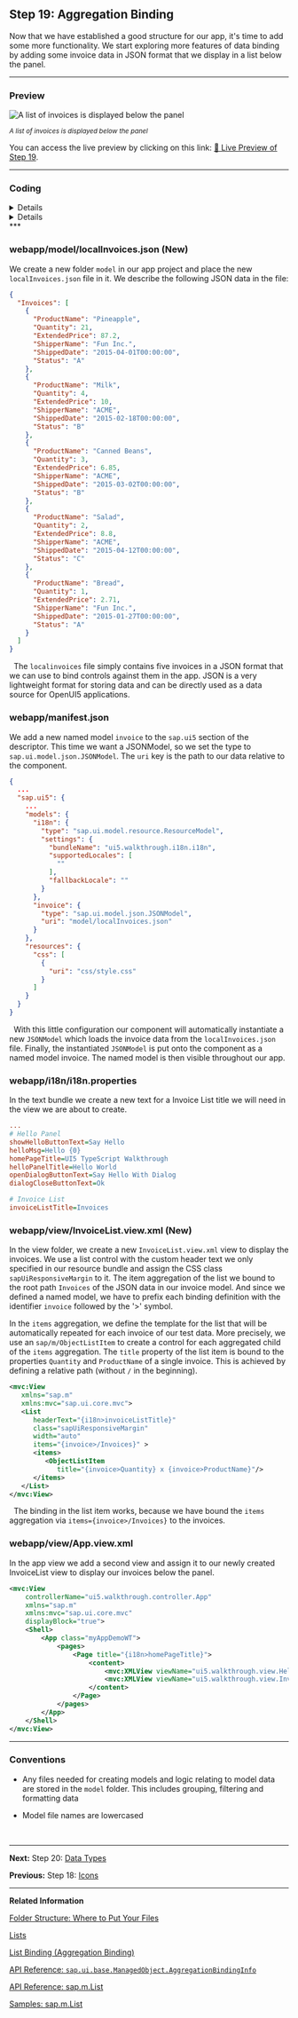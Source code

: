## Step 19: Aggregation Binding

Now that we have established a good structure for our app, it's time to add some more functionality. We start exploring more features of data binding by adding some invoice data in JSON format that we display in a list below the panel.
&nbsp;

***

### Preview
  
![](assets/loiob05bdb47393b4abda3e1b54498959c38_LowRes.png "A list of invoices is displayed below the panel")

<sup>*A list of invoices is displayed below the panel*</sup>

You can access the live preview by clicking on this link: [🔗 Live Preview of Step 19](https://sap-samples.github.io/ui5-typescript-walkthrough/build/19/index-cdn.html).

***

### Coding

<details class="ts-only">

You can download the solution for this step here: [📥 Download step 19](https://sap-samples.github.io/ui5-typescript-walkthrough/ui5-typescript-walkthrough-step-19.zip).

</details>

<details class="js-only">

You can download the solution for this step here: [📥 Download step 19](https://sap-samples.github.io/ui5-typescript-walkthrough/ui5-typescript-walkthrough-step-19-js.zip).

</details>
***

### webapp/model/localInvoices.json \(New\)

We create a new folder `model` in our app project and place the new `localInvoices.json` file in it. We describe the following JSON data in the file:

```json
{
  "Invoices": [
    {
      "ProductName": "Pineapple",
      "Quantity": 21,
      "ExtendedPrice": 87.2,
      "ShipperName": "Fun Inc.",
      "ShippedDate": "2015-04-01T00:00:00",
      "Status": "A"
    },
    {
      "ProductName": "Milk",
      "Quantity": 4,
      "ExtendedPrice": 10,
      "ShipperName": "ACME",
      "ShippedDate": "2015-02-18T00:00:00",
      "Status": "B"
    },
    {
      "ProductName": "Canned Beans",
      "Quantity": 3,
      "ExtendedPrice": 6.85,
      "ShipperName": "ACME",
      "ShippedDate": "2015-03-02T00:00:00",
      "Status": "B"
    },
    {
      "ProductName": "Salad",
      "Quantity": 2,
      "ExtendedPrice": 8.8,
      "ShipperName": "ACME",
      "ShippedDate": "2015-04-12T00:00:00",
      "Status": "C"
    },
    {
      "ProductName": "Bread",
      "Quantity": 1,
      "ExtendedPrice": 2.71,
      "ShipperName": "Fun Inc.",
      "ShippedDate": "2015-01-27T00:00:00",
      "Status": "A"
    }
  ]
}
```
&nbsp;
The `localinvoices` file simply contains five invoices in a JSON format that we can use to bind controls against them in the app. JSON is a very lightweight format for storing data and can be directly used as a data source for OpenUI5 applications.

### webapp/manifest.json

We add a new named model `invoice` to the `sap.ui5` section of the descriptor. This time we want a JSONModel, so we set the type to `sap.ui.model.json.JSONModel`. The `uri` key is the path to our data relative to the component.

```json
{
  ...
  "sap.ui5": {
    ...
    "models": {
      "i18n": {
        "type": "sap.ui.model.resource.ResourceModel",
        "settings": {
          "bundleName": "ui5.walkthrough.i18n.i18n",
          "supportedLocales": [
            ""
          ],
          "fallbackLocale": ""
        }
      },
      "invoice": {
        "type": "sap.ui.model.json.JSONModel",
        "uri": "model/localInvoices.json"
      }
    },
    "resources": {
      "css": [
        {
          "uri": "css/style.css"
        }
      ]
    }
  }
}  
```
&nbsp;
With this little configuration our component will automatically instantiate a new `JSONModel` which loads the invoice data from the `localInvoices.json` file. Finally, the instantiated `JSONModel` is put onto the component as a named model invoice. The named model is then visible throughout our app.

### webapp/i18n/i18n.properties

In the text bundle we create a new text for a Invoice List title we will need in the view we are about to create.

```ini
...
# Hello Panel
showHelloButtonText=Say Hello
helloMsg=Hello {0}
homePageTitle=UI5 TypeScript Walkthrough
helloPanelTitle=Hello World
openDialogButtonText=Say Hello With Dialog
dialogCloseButtonText=Ok

# Invoice List
invoiceListTitle=Invoices
```

### webapp/view/InvoiceList.view.xml \(New\)

In the view folder, we create a new `InvoiceList.view.xml` view to display the invoices. We use a list control with the custom header text we only specified in our resource bundle and assign the CSS class `sapUiResponsiveMargin` to it. The item aggregation of the list we bound to the root path `Invoices` of the JSON data in our invoice model. And since we defined a named model, we have to prefix each binding definition with the identifier `invoice` followed by the '>' symbol.

In the `items` aggregation, we define the template for the list that will be automatically repeated for each invoice of our test data. More precisely, we use an `sap/m/ObjectListItem` to create a control for each aggregated child of the `items` aggregation. The `title` property of the list item is bound to the properties `Quantity` and `ProductName` of a single invoice. This is achieved by defining a relative path \(without `/` in the beginning\).

```xml
<mvc:View
   xmlns="sap.m"
   xmlns:mvc="sap.ui.core.mvc">
   <List
      headerText="{i18n>invoiceListTitle}"
      class="sapUiResponsiveMargin"
      width="auto"
      items="{invoice>/Invoices}" >
      <items>
         <ObjectListItem
            title="{invoice>Quantity} x {invoice>ProductName}"/>
      </items>
   </List>
</mvc:View>
```
&nbsp;
The binding in the list item works, because we have bound the `items` aggregation via `items={invoice>/Invoices}` to the invoices.

### webapp/view/App.view.xml

In the app view we add a second view and assign it to our newly created InvoiceList view to display our invoices below the panel.

```xml
<mvc:View
	controllerName="ui5.walkthrough.controller.App"
	xmlns="sap.m"
	xmlns:mvc="sap.ui.core.mvc"
	displayBlock="true">
	<Shell>
		<App class="myAppDemoWT">
			<pages>
				<Page title="{i18n>homePageTitle}">
					<content>
						<mvc:XMLView viewName="ui5.walkthrough.view.HelloPanel"/>
						<mvc:XMLView viewName="ui5.walkthrough.view.InvoiceList"/>
					</content>
				</Page>
			</pages>
		</App>
	</Shell>
</mvc:View>
```

***

### Conventions

-   Any files needed for creating models and logic relating to model data are stored in the `model` folder. This includes grouping, filtering and formatting data

-   Model file names are lowercased

&nbsp;

***

**Next:** Step 20: [Data Types](../20/README.md "The list of invoices is already looking nice, but what is an invoice without a price assigned? Typically prices are stored in a technical format and with a '.' delimiter in the data model. For example, our invoice for pineapples has the calculated price 87.2 without a currency. We are going to use the OpenUI5 data types to format the price properly, with a locale-dependent decimal separator and two digits after the separator.")

**Previous:** Step 18: [Icons](../18/README.md "Our dialog is still pretty much empty. Since OpenUI5 is shipped with a large icon font that contains more than 500 icons, we will add an icon to greet our users when the dialog is opened.")

***

**Related Information**

[Folder Structure: Where to Put Your Files](https://sdk.openui5.org/topic/003f755d46d34dd1bbce9ffe08c8d46a.html "The details described here represent a best practice for structuring an application that features one component, one OData service and less than 20 views. If you're building an app that has more components, OData services and views, you may have to introduce more folder levels than described here.")

[Lists](https://sdk.openui5.org/#/topic/1da158152f644ba1ad408a3e982fd3df.html "Lists have properties and events and they contain list items that inherit from sap.m.ListItemBase, which provides navigation, selection and event features. The list item type determines the way the list item interacts by providing additional features.")

[List Binding (Aggregation Binding)](https://sdk.openui5.org/#/topic/91f057786f4d1014b6dd926db0e91070.html "List binding (or aggregation binding) is used to automatically create child controls according to model data.")

[API Reference: `sap.ui.base.ManagedObject.AggregationBindingInfo`](https://sdk.openui5.org/api/sap.ui.base.ManagedObject.AggregationBindingInfo)

[API Reference: sap.m.List](https://sdk.openui5.org/#/api/sap.m.List)

[Samples: sap.m.List](https://sdk.openui5.org/#/entity/sap.m.List)